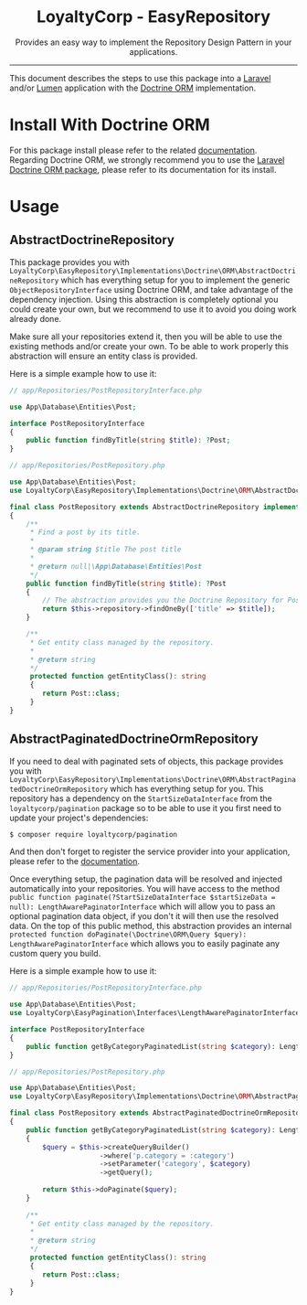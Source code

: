 <div align="center">
    <h1>LoyaltyCorp - EasyRepository</h1>
    <p>Provides an easy way to implement the Repository Design Pattern in your applications.</p>
</div>

---

This document describes the steps to use this package into a [Laravel][1] and/or [Lumen][2] application with the
[Doctrine ORM][3] implementation.

# Install With Doctrine ORM

For this package install please refer to the related [documentation](laravel_install.md). Regarding Doctrine ORM, we
strongly recommend you to use the [Laravel Doctrine ORM package][4], please refer to its documentation for its install.

# Usage

## AbstractDoctrineRepository

This package provides you with `LoyaltyCorp\EasyRepository\Implementations\Doctrine\ORM\AbstractDoctrineRepository` which
has everything setup for you to implement the generic `ObjectRepositoryInterface` using Doctrine ORM, and take advantage
of the dependency injection. Using this abstraction is completely optional you could create your own, but we recommend
to use it to avoid you doing work already done.

Make sure all your repositories extend it, then you will be able to use the existing methods and/or create your own. To
be able to work properly this abstraction will ensure an entity class is provided.


Here is a simple example how to use it:

```php
// app/Repositories/PostRepositoryInterface.php

use App\Database\Entities\Post;

interface PostRepositoryInterface
{
    public function findByTitle(string $title): ?Post;
}

// app/Repositories/PostRepository.php

use App\Database\Entities\Post;
use LoyaltyCorp\EasyRepository\Implementations\Doctrine\ORM\AbstractDoctrineRepository;

final class PostRepository extends AbstractDoctrineRepository implements PostRepositoryInterface
{
    /**
     * Find a post by its title.
     *
     * @param string $title The post title
     *
     * @return null|\App\Database\Entities\Post
     */
    public function findByTitle(string $title): ?Post
    {
        // The abstraction provides you the Doctrine Repository for Post::class as a protected property
        return $this->repository->findOneBy(['title' => $title]);
    }

    /**
     * Get entity class managed by the repository.
     *
     * @return string
     */
     protected function getEntityClass(): string
     {
        return Post::class;
     }
}
```

## AbstractPaginatedDoctrineOrmRepository

If you need to deal with paginated sets of objects, this package provides you with `LoyaltyCorp\EasyRepository\Implementations\Doctrine\ORM\AbstractPaginatedDoctrineOrmRepository`
which has everything setup for you. This repository has a dependency on the `StartSizeDataInterface` from the `loyaltycorp/pagination`
package so to be able to use it you first need to update your project's dependencies:

```bash
$ composer require loyaltycorp/pagination
``` 
And then don't forget to register the service provider into your application, please refer to the [documentation][5].

Once everything setup, the pagination data will be resolved and injected automatically into your repositories. You will
have access to the method `public function paginate(?StartSizeDataInterface $startSizeData = null): LengthAwarePaginatorInterface`
which will allow you to pass an optional pagination data object, if you don't it will then use the resolved data.
On the top of this public method, this abstraction provides an internal `protected function doPaginate(\Doctrine\ORM\Query $query): LengthAwarePaginatorInterface`
which allows you to easily paginate any custom query you build.

Here is a simple example how to use it:

```php
// app/Repositories/PostRepositoryInterface.php

use App\Database\Entities\Post;
use LoyaltyCorp\EasyPagination\Interfaces\LengthAwarePaginatorInterface;

interface PostRepositoryInterface
{
    public function getByCategoryPaginatedList(string $category): LengthAwarePaginatorInterface;
}

// app/Repositories/PostRepository.php

use App\Database\Entities\Post;
use LoyaltyCorp\EasyRepository\Implementations\Doctrine\ORM\AbstractPaginatedDoctrineOrmRepository;

final class PostRepository extends AbstractPaginatedDoctrineOrmRepository implements PostRepositoryInterface
{
    public function getByCategoryPaginatedList(string $category): LengthAwarePaginatorInterface
    {
        $query = $this->createQueryBuilder()
                      ->where('p.category = :category')
                      ->setParameter('category', $category)
                      ->getQuery();
                      
        return $this->doPaginate($query);
    }
    
    /**
     * Get entity class managed by the repository.
     *
     * @return string
     */
     protected function getEntityClass(): string
     {
        return Post::class;
     }
}
```

[1]: https://laravel.com/
[2]: https://lumen.laravel.com/
[3]: https://www.doctrine-project.org/projects/orm.html
[4]: https://www.laraveldoctrine.org/docs/1.3/orm
[5]: https://github.com/loyaltycorp/easy-pagination/blob/master/docs/install_laravel.md

